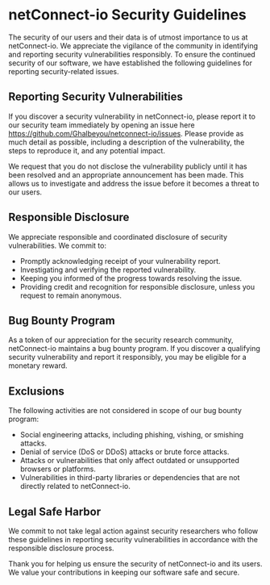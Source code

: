 # netConnect-io Security Guidelines

The security of our users and their data is of utmost importance to us at netConnect-io. We appreciate the vigilance of the community in identifying and reporting security vulnerabilities responsibly. To ensure the continued security of our software, we have established the following guidelines for reporting security-related issues.

## Reporting Security Vulnerabilities

If you discover a security vulnerability in netConnect-io, please report it to our security team immediately by opening an issue here https://github.com/Ghalbeyou/netconnect-io/issues. Please provide as much detail as possible, including a description of the vulnerability, the steps to reproduce it, and any potential impact.

We request that you do not disclose the vulnerability publicly until it has been resolved and an appropriate announcement has been made. This allows us to investigate and address the issue before it becomes a threat to our users.

## Responsible Disclosure

We appreciate responsible and coordinated disclosure of security vulnerabilities. We commit to:

- Promptly acknowledging receipt of your vulnerability report.
- Investigating and verifying the reported vulnerability.
- Keeping you informed of the progress towards resolving the issue.
- Providing credit and recognition for responsible disclosure, unless you request to remain anonymous.

## Bug Bounty Program

As a token of our appreciation for the security research community, netConnect-io maintains a bug bounty program. If you discover a qualifying security vulnerability and report it responsibly, you may be eligible for a monetary reward.

## Exclusions

The following activities are not considered in scope of our bug bounty program:

- Social engineering attacks, including phishing, vishing, or smishing attacks.
- Denial of service (DoS or DDoS) attacks or brute force attacks.
- Attacks or vulnerabilities that only affect outdated or unsupported browsers or platforms.
- Vulnerabilities in third-party libraries or dependencies that are not directly related to netConnect-io.

## Legal Safe Harbor

We commit to not take legal action against security researchers who follow these guidelines in reporting security vulnerabilities in accordance with the responsible disclosure process.

Thank you for helping us ensure the security of netConnect-io and its users. We value your contributions in keeping our software safe and secure.

